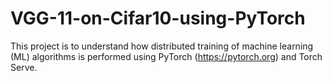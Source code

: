 # VGG-11-on-Cifar10-using-PyTorch
This project is to understand how distributed training of machine learning (ML)  algorithms is performed using PyTorch (https://pytorch.org) and Torch Serve.
